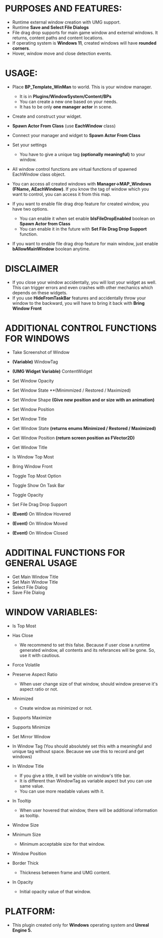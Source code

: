 # PURPOSES AND FEATURES:
- Runtime external window creation with UMG support.
- Runtime **Save and Select File Dialogs**
- File drag drop supports for main game window and external windows. It returns, content paths and content locations.
- If operating system is **Windows 11**, created windows will have **rounded corners**.
- Hover, window move and close detection events.

# USAGE:
- Place **BP_Template_WinMan** to world. This is your window manager.
	- It is in **Plugins/WindowSystem/Content/BPs**
	- You can create a new one based on your needs.
	- It has to be only **one manager actor** in scene.

- Create and construct your widget.

- **Spawn Actor From Class** (use **EachWindow** class)

- Connect your manager and widget to **Spawn Actor From Class**

- Set your settings
	- You have to give a unique tag **(optionally meaningful)** to your window.

- All window control functions are virtual functions of spawned EachWindow class object.

- You can access all created windows with **Manager->MAP_Windows (FName, AEachWindow)**. If you know the tag of window which you want to control, you can access it from this map.

- If you want to enable file drag drop feature for created window, you have two options.
	- You can enable it when set enable **bIsFileDropEnabled** boolean on **Spawn Actor from Class**
	- You can enable it in the future with **Set File Drag Drop Support** function.
	
- If you want to enable file drag drop feature for main window, just enable **bAllowMainWindow** boolean anytime.

# DISCLAIMER
- If you close your window accidentally, you will lost your widget as well. This can trigger errors and even crashes with other mechanics which depends on these widgets.
- If you use **HideFromTaskBar** features and accidentally throw your window to the backward, you will have to bring it back with **Bring Window Front**

# ADDITIONAL CONTROL FUNCTIONS FOR WINDOWS
- Take Screenshot of Window

- **(Variable)** WindowTag
- **(UMG Widget Variable)** ContentWidget

- Set Window Opacity
- Set Window State **(Minimmized / Restored / Maximized)
- Set Window Shape **(Give new position and or size with an animation)**
- Set Window Position
- Set Window Title

- Get Window State **(returns enums Minimized / Restored / Maximized)**
- Get Window Position **(return screen position as FVector2D)**
- Get Window Title

- Is Window Top Most
- Bring Window Front

- Toggle Top Most Option
- Toggle Show On Task Bar
- Toggle Opacity

- Set File Drag Drop Support

- **(Event)** On Window Hovered
- **(Event)** On Window Moved
- **(Event)** On Window Closed

# ADDITINAL FUNCTIONS FOR GENERAL USAGE
- Get Main Window Title	
- Set Main Window Title
- Select File Dialog
- Save File Dialog

# WINDOW VARIABLES:
- Is Top Most

- Has Close
	- We recommend to set this false. Because if user close a runtime generated window, all contents and its referances will be gone. So, use it with cautious.

- Force Volatile

- Preserve Aspect Ratio
	- When user change size of that window, should window preserve it's aspect ratio or not.

- Minimized
	- Create window as minimized or not.

- Supports Maximize

- Supports Minimize

- Set Mirror Window

- In Window Tag (You should absolutely set this with a meaningful and unique tag without space. Because we use this to record and get windows)

- In Window Title
	- If you give a title, it will be visible on window's title bar.
	- It is different than WindowTag as variable aspect but you can use same value.
	- You can use more readable values with it.

- In Tooltip
	- When user hovered that window, there will be additional information as tooltip.

- Window Size

- Minimum Size
	- Minimum acceptable size for that window.

- Window Position

- Border Thick
	- Thickness between frame and UMG content.

- In Opacity
	- Initial opacity value of that window.

# PLATFORM:
- This plugin created only for **Windows** operating system and **Unreal Engine 5.**